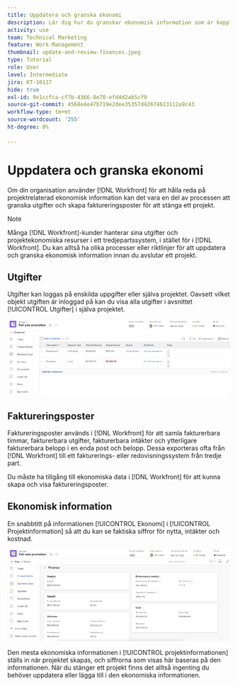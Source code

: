 ```yaml
---
title: Uppdatera och granska ekonomi
description: Lär dig hur du granskar ekonomisk information som är kopplad till ett projekt i  [!DNL &#x200B; Workfront].
activity: use
team: Technical Marketing
feature: Work Management
thumbnail: update-and-review-finances.jpeg
type: Tutorial
role: User
level: Intermediate
jira: KT-10137
hide: true
exl-id: 9e1ccfca-cf7b-4366-8e70-efd4d2ab5cf9
source-git-commit: 4568e4e47b719e2dee35357d42674613112a9c43
workflow-type: tm+mt
source-wordcount: '255'
ht-degree: 0%

---
```


# Uppdatera och granska ekonomi

Om din organisation använder [!DNL Workfront] för att hålla reda på projektrelaterad ekonomisk information kan det vara en del av processen att granska utgifter och skapa faktureringsposter för att stänga ett projekt.

>[!NOTE]
>
>Många [!DNL Workfront]-kunder hanterar sina utgifter och projektekonomiska resurser i ett tredjepartssystem, i stället för i [!DNL Workfront]. Du kan alltså ha olika processer eller riktlinjer för att uppdatera och granska ekonomisk information innan du avslutar ett projekt.


## Utgifter

Utgifter kan loggas på enskilda uppgifter eller själva projektet. Oavsett vilket objekt utgiften är inloggad på kan du visa alla utgifter i avsnittet [!UICONTROL Utgifter] i själva projektet.

![[!UICONTROL Utgifter] i ett projekt](assets/expense-section.png)

## Faktureringsposter

Faktureringsposter används i [!DNL Workfront] för att samla fakturerbara timmar, fakturerbara utgifter, fakturerbara intäkter och ytterligare fakturerbara belopp i en enda post och belopp. Dessa exporteras ofta från [!DNL Workfront] till ett fakturerings- eller redovisningssystem från tredje part.

Du måste ha tillgång till ekonomiska data i [!DNL Workfront] för att kunna skapa och visa faktureringsposter.

## Ekonomisk information

En snabbtitt på informationen [!UICONTROL Ekonomi] i [!UICONTROL Projektinformation] så att du kan se faktiska siffror för nytta, intäkter och kostnad.

![Ekonomiavsnittet i fönstret [!UICONTROL Projektinformation] i ett projekt](assets/finance-section-project-details.png)

Den mesta ekonomiska informationen i [!UICONTROL projektinformationen] ställs in när projektet skapas, och siffrorna som visas här baseras på den informationen. När du stänger ett projekt finns det alltså ingenting du behöver uppdatera eller lägga till i den ekonomiska informationen.

<!--
learn more urls
Create billing records
Manage project expenses
Project finances
-->
